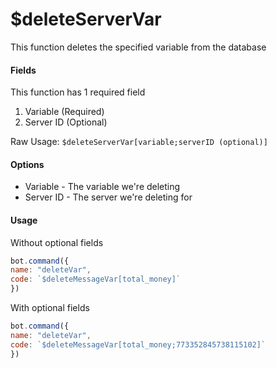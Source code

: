 # $deleteServerVar

This function deletes the specified variable from the database

#### Fields

This function has 1 required field

1. Variable \(Required\)
2. Server ID \(Optional\)

Raw Usage: `$deleteServerVar[variable;serverID (optional)]`

#### Options

* Variable - The variable we're deleting
* Server ID - The server we're deleting for

#### Usage

Without optional fields

```javascript
bot.command({
name: "deleteVar",
code: `$deleteMessageVar[total_money]`
})
```

With optional fields

```javascript
bot.command({
name: "deleteVar",
code: `$deleteMessageVar[total_money;773352845738115102]`
})
```

